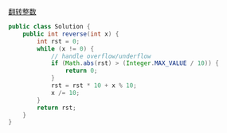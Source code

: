 [翻转整数](https://leetcode.com/problems/reverse-integer/description/)

```java
public class Solution {
    public int reverse(int x) {
        int rst = 0;
        while (x != 0) {
            // handle overflow/underflow
            if (Math.abs(rst) > (Integer.MAX_VALUE / 10)) {
                return 0;
            } 
            rst = rst * 10 + x % 10;
            x /= 10;
        }
        return rst;
    }
}
```
